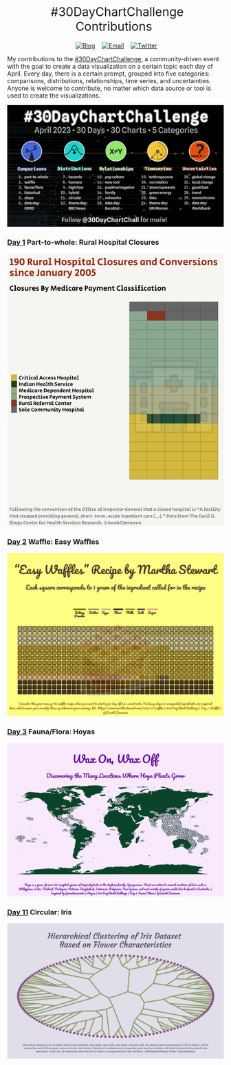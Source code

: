 <h1 style="font-weight:normal" align="center">
  &nbsp;#30DayChartChallenge Contributions&nbsp;
</h1>

<div align="center">

&nbsp;&nbsp;&nbsp;
<a href="https://jacobjameson.com"><img border="0" alt="Blog" src="https://assets.dryicons.com/uploads/icon/svg/4926/home.svg" width="35" height="35"></a>&nbsp;&nbsp;&nbsp;
<a href="mailto:jacobjameson@g.harvard.edu"><img border="0" alt="Email" src="https://assets.dryicons.com/uploads/icon/svg/8009/02dc3a5c-6504-4347-85fb-3f510cfecc45.svg" width="35" height="35"></a>&nbsp;&nbsp;&nbsp;
<a href="https://twitter.com/JacobCJameson"><img border="0" alt="Twitter" src="https://assets.dryicons.com/uploads/icon/svg/8385/c23f7ffc-ca8d-4246-8978-ce9f6d5bcc99.svg" width="35" height="35"></a>&nbsp;&nbsp;&nbsp;

</div>

My contributions to the [#30DayChartChallenge](https://30daychartchallenge.org), a community-driven event with the goal to create a data visualization on a certain topic each day of April. Every day, there is a certain prompt, grouped into five categories: comparisons, distributions, relationships, time series, and uncertainties. Anyone is welcome to contribute, no matter which data source or tool is used to create the visualizations.


![challenge.jpeg](https://raw.githubusercontent.com/jacobjameson/30DayChartChallenge2023/main/challenge.jpeg)


### [Day 1](https://github.com/jacobjameson/30DayChartChallenge2023/tree/main/Day1-part-to-whole) Part-to-whole: Rural Hospital Closures

![](https://github.com/jacobjameson/30DayChartChallenge2023/blob/main/Day1-part-to-whole/part-to-whole.png)



### [Day 2](https://github.com/jacobjameson/30DayChartChallenge2023/tree/main/Day2-waffle) Waffle: Easy Waffles

![](https://github.com/jacobjameson/30DayChartChallenge2023/blob/main/Day2-waffle/waffle.png)



### [Day 3](https://github.com/jacobjameson/30DayChartChallenge2023/tree/main/Day3-fauna_flora) Fauna/Flora: Hoyas

![](https://github.com/jacobjameson/30DayChartChallenge2023/blob/main/Day3-fauna_flora/fauna_flora.png)


### [Day 11](https://github.com/jacobjameson/30DayChartChallenge2023/tree/main/Day11-circular) Circular: Iris

![](https://github.com/jacobjameson/30DayChartChallenge2023/blob/main/Day11-circular/circular.png)


